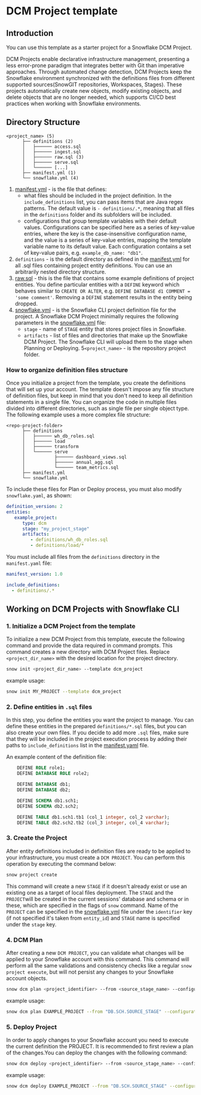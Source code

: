 # DCM Project template

## Introduction

You can use this template as a starter project for a Snowflake DCM Project.

DCM Projects enable declarative infrastructure management, presenting a less error-prone paradigm
that integrates better with Git than imperative approaches. Through automated change detection, DCM
Projects keep the Snowflake environment synchronized with the definitions files from different supported
sources(SnowGIT repositories, Workspaces, Stages). These projects automatically create new objects,
modify existing objects, and delete objects that are no longer needed, which supports CI/CD best
practices when working with Snowflake environments.

## Directory Structure

```
<project_name> (5)
      ├── definitions (2)
      │   ├────── access.sql
      │   ├────── ingest.sql
      │   ├────── raw.sql (3)
      │   ├────── serve.sql
      │   └────── [...]
      ├── manifest.yml (1)
      └── snowflake.yml (4)
```

1. [manifest.yml][manifest] - is the file that defines:
    * what files should be included in the project definition. In the `include_definitions` list, you can pass items that are Java regex patterns. The default value is `- definitions/.*`, meaning that all files in the `definitions` folder and its subfolders will be included.
    * configurations that group template variables with their default values. Configurations can be specified here as a series of key-value entries, where the key is the case-insensitive configuration name, and the value is a series of key-value entries, mapping the template variable name to its default value. Each configuration contains a set of key-value pairs, e.g. `example_db_name: "db1"`.
2. `definitions` - is the default directory as defined in the [manifest.yml][manifest] for all .sql files containing project entity definitions. You can use an arbitrarily nested directory structure.
3. [raw.sql][raw.sql] - this is the file that contains some example definitions of project entities. You define particular entities with a `DEFINE` keyword which behaves similar to `CREATE OR ALTER`, e.g. `DEFINE DATABASE d1 COMMENT = 'some comment'`. Removing a `DEFINE` statement results in the entity being dropped.
4. [snowflake.yml][snowflake] - is the Snowflake CLI project definition file for the project. A Snowflake DCM Project minimally requires the following parameters in the [snowflake.yml][snowflake] file:
    * `stage` - name of `STAGE` entity that stores project files in Snowflake.
    * `artifacts` - list of files and directories that make up the Snowflake DCM Project. The Snowflake CLI will upload them to the stage when Planning or Deploying.
5`<project_name>` - is the repository project folder.

### How to organize definition files structure

Once you initialize a project from the template, you create the definitions that will set up your
account. The template doesn't impose any file structure of definition files, but keep in mind that you
don't need to keep all definition statements in a single file. You can organize the code in multiple
files divided into different directories, such as single file per single object type. The following
example uses a more complex file structure:

```
<repo-project-folder>
      ├── definitions
      │   ├────── wh_db_roles.sql
      │   ├────── load
      │   ├────── transform
      │   └────── serve
      │           ├────── dashboard_views.sql
      │           ├────── annual_agg.sql
      │           └────── team_metrics.sql
      ├── manifest.yml
      └── snowflake.yml
```

To include these files for Plan or Deploy process, you must also modify `snowflake.yaml`, as shown:

```yaml
definition_version: 2
entities:
   example_project:
      type: dcm
      stage: "my_project_stage"
      artifacts:
         - definitions/wh_db_roles.sql
         - definitions/load/*
```

You must include all files from the `definitions` directory in the `manifest.yaml` file:

```yaml
manifest_version: 1.0

include_definitions:
  - definitions/.*
```

## Working on DCM Projects with Snowflake CLI

### 1. Initialize a DCM Project from the template

To initialize a new DCM Project from this template, execute the following command and provide the
data required in command prompts. This command creates a new directory with DCM Project files.
Replace `<project_dir_name>` with the desired location for the project directory.

```bash
snow init <project_dir_name> --template dcm_project
```

example usage:

```bash
snow init MY_PROJECT --template dcm_project
```

### 2. Define entities in `.sql` files

In this step, you define the entities you want the project to manage. You can define these entities
in the prepared `definitions/*.sql` files, but you can also create your own files. If you
decide to add more `.sql` files, make sure that they will be included in the project execution process
by adding their paths to `include_definitions` list in the [manifest.yaml][manifest] file.

An example content of the definition file:
```sql
    DEFINE ROLE role1;
    DEFINE DATABASE ROLE role2;

    DEFINE DATABASE db1;
    DEFINE DATABASE db2;

    DEFINE SCHEMA db1.sch1;
    DEFINE SCHEMA db2.sch2;

    DEFINE TABLE db1.sch1.tb1 (col_1 integer, col_2 varchar);
    DEFINE TABLE db2.sch2.tb2 (col_3 integer, col_4 varchar);
```

### 3. Create the Project

After entity definitions included in definition files are ready to be applied to your infrastructure,
you must create a `DCM PROJECT`. You can perform this operation by executing the command below:

```bash
snow project create
```

This command will create a new `STAGE` if it doesn't already exist or use an existing one as a target
of local files deployment. The `STAGE` and the `PROJECT`will be created in the current sessions'
database and schema or in these, which are specified in the flags of `snow` command. Name of the
`PROJECT` can be specified in the [snowflake.yml][snowflake] file under the `identifier` key
(if not specified it's taken from `entity_id`) and `STAGE` name is specified under the `stage` key.

### 4. DCM Plan

After creating a new `DCM PROJECT`, you can validate what changes will be applied to your Snowflake
account with this command. This command will perform all the same validations and consistency checks
like a regular `snow project execute`, but will not persist any changes to your Snowflake account objects.

```bash
snow dcm plan <project_identifier> --from <source_stage_name> --configuration <config_name>
```

example usage:

```bash
snow dcm plan EXAMPLE_PROJECT --from "DB.SCH.SOURCE_STAGE" --configuration "PROD"
```

### 5. Deploy Project

In order to apply changes to your Snowflake account you need to execute the current definition
the PROJECT. It is recommended to first review a plan of the changes.You can deploy the changes
with the following command:

```bash
snow dcm deploy <project_identifier> --from <source_stage_name> --configuration <config_name>
```

example usage:

```bash
snow dcm deploy EXAMPLE_PROJECT --from "DB.SCH.SOURCE_STAGE" --configuration "DEV"
```

[manifest]: ./manifest.yml
[snowflake]: ./snowflake.yml
[raw.sql]: ./definitions/raw.sql
[template]: ./template.yml
